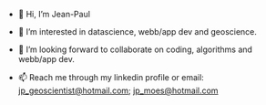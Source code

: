 - 👋 Hi, I’m Jean-Paul
- 👀 I’m interested in datascience, webb/app dev and geoscience.

- 💞️ I’m looking forward to collaborate on coding, algorithms and webb/app dev.
- 📫 Reach me through my linkedin profile or email: jp_geoscientist@hotmail.com; jp_moes@hotmail.com


<!---
Innervisual/Innervisual is a ✨ special ✨ repository because its `README.md` (this file) appears on your GitHub profile.
You can click the Preview link to take a look at your changes.
--->
